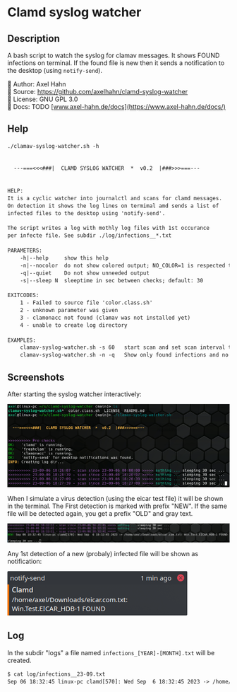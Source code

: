 # Clamd syslog watcher #

## Description

A bash script to watch the syslog for clamav messages.
It shows FOUND infections on terminal. If the found file is new then it sends a notification to the desktop (using ``notify-send``).

👤 Author: Axel Hahn\
📄 Source: <https://github.com/axelhahn/clamd-syslog-watcher>\
📜 License: GNU GPL 3.0\
📗 Docs: TODO [www.axel-hahn.de/docs](https://www.axel-hahn.de/docs/)

## Help

```txt
./clamav-syslog-watcher.sh -h


  ---===<<<###|  CLAMD SYSLOG WATCHER  *  v0.2  |###>>>===--- 


HELP:
It is a cyclic watcher into journalctl and scans for clamd messages.
On detection it shows the log lines on termimal amd sends a list of
infected files to the desktop using 'notify-send'.

The script writes a log with mothly log files with 1st occurance
per infecte file. See subdir ./log/infections__*.txt

PARAMETERS:
    -h|--help     show this help
    -n|--nocolor  do not show colored output; NO_COLOR=1 is respected too.
    -q|--quiet    Do not show unneeded output
    -s|--sleep N  sleeptime in sec between checks; default: 30

EXITCODES:
    1 - Failed to source file 'color.class.sh'
    2 - unknown parameter was given
    3 - clamonacc not found (clamav was not installed yet)
    4 - unable to create log directory

EXAMPLES:
    clamav-syslog-watcher.sh -s 60   start scan and set scan interval to 60 sec
    clamav-syslog-watcher.sh -n -q   Show only found infections and no coloring
```

## Screenshots

After starting the syslog watcher interactively:

![Screenshot](docs/images/screenshot_interactive_start.png)

When I simulate a virus detection (using the eicar test file) it will be shown in the terminal. The First detection is marked with prefix "NEW". If the same file will be detected again, you get a prefix "OLD" and gray text.

![Screenshot](docs/images/screenshot_virus_detected.png)

Any 1st detection of a new (probaly) infected file will be shown as notification:

![Screenshot](docs/images/screenshot_notification.png)

## Log

In the subdir "logs" a file named ``infections_[YEAR]-[MONTH].txt`` will be created.

```txt
$ cat log/infections__23-09.txt 
Sep 06 18:32:45 linux-pc clamd[570]: Wed Sep  6 18:32:45 2023 -> /home/axel/Downloads/eicar.com.txt: Win.Test.EICAR_HDB-1 FOUND
```
